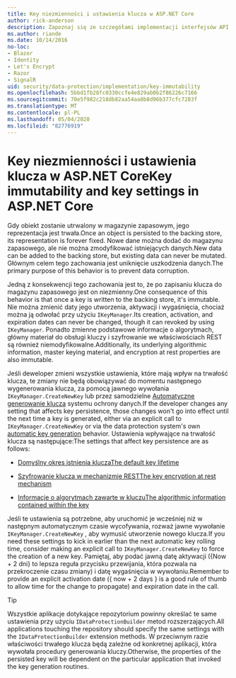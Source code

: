 ```yaml
---
title: Key niezmienności i ustawienia klucza w ASP.NET Core
author: rick-anderson
description: Zapoznaj się ze szczegółami implementacji interfejsów API niezmienności w kluczach ochrony danych ASP.NET Core.
ms.author: riande
ms.date: 10/14/2016
no-loc:
- Blazor
- Identity
- Let's Encrypt
- Razor
- SignalR
uid: security/data-protection/implementation/key-immutability
ms.openlocfilehash: 5bbd1fb28fc0330ccfe4e829ab0b2f86226c7166
ms.sourcegitcommit: 70e5f982c218db82aa54aa8b8d96b377cfc7283f
ms.translationtype: MT
ms.contentlocale: pl-PL
ms.lasthandoff: 05/04/2020
ms.locfileid: "82776919"
---
```

# <a name="key-immutability-and-key-settings-in-aspnet-core"></a><span data-ttu-id="6d8fa-103">Key niezmienności i ustawienia klucza w ASP.NET Core</span><span class="sxs-lookup"><span data-stu-id="6d8fa-103">Key immutability and key settings in ASP.NET Core</span></span>

<span data-ttu-id="6d8fa-104">Gdy obiekt zostanie utrwalony w magazynie zapasowym, jego reprezentacja jest trwała.</span><span class="sxs-lookup"><span data-stu-id="6d8fa-104">Once an object is persisted to the backing store, its representation is forever fixed.</span></span> <span data-ttu-id="6d8fa-105">Nowe dane można dodać do magazynu zapasowego, ale nie można zmodyfikować istniejących danych.</span><span class="sxs-lookup"><span data-stu-id="6d8fa-105">New data can be added to the backing store, but existing data can never be mutated.</span></span> <span data-ttu-id="6d8fa-106">Głównym celem tego zachowania jest uniknięcie uszkodzenia danych.</span><span class="sxs-lookup"><span data-stu-id="6d8fa-106">The primary purpose of this behavior is to prevent data corruption.</span></span>

<span data-ttu-id="6d8fa-107">Jedną z konsekwencji tego zachowania jest to, że po zapisaniu klucza do magazynu zapasowego jest on niezmienny.</span><span class="sxs-lookup"><span data-stu-id="6d8fa-107">One consequence of this behavior is that once a key is written to the backing store, it's immutable.</span></span> <span data-ttu-id="6d8fa-108">Nie można zmienić daty jego utworzenia, aktywacji i wygaśnięcia, chociaż można ją odwołać przy użyciu `IKeyManager`.</span><span class="sxs-lookup"><span data-stu-id="6d8fa-108">Its creation, activation, and expiration dates can never be changed, though it can revoked by using `IKeyManager`.</span></span> <span data-ttu-id="6d8fa-109">Ponadto zmienne podstawowe informacje o algorytmach, główny materiał do obsługi kluczy i szyfrowanie we właściwościach REST są również niemodyfikowalne.</span><span class="sxs-lookup"><span data-stu-id="6d8fa-109">Additionally, its underlying algorithmic information, master keying material, and encryption at rest properties are also immutable.</span></span>

<span data-ttu-id="6d8fa-110">Jeśli deweloper zmieni wszystkie ustawienia, które mają wpływ na trwałość klucza, te zmiany nie będą obowiązywać do momentu następnego wygenerowania klucza, za pomocą jawnego wywołania `IKeyManager.CreateNewKey` lub przez samodzielne [Automatyczne generowanie klucza](xref:security/data-protection/implementation/key-management#data-protection-implementation-key-management) systemu ochrony danych.</span><span class="sxs-lookup"><span data-stu-id="6d8fa-110">If the developer changes any setting that affects key persistence, those changes won't go into effect until the next time a key is generated, either via an explicit call to `IKeyManager.CreateNewKey` or via the data protection system's own [automatic key generation](xref:security/data-protection/implementation/key-management#data-protection-implementation-key-management) behavior.</span></span> <span data-ttu-id="6d8fa-111">Ustawienia wpływające na trwałość klucza są następujące:</span><span class="sxs-lookup"><span data-stu-id="6d8fa-111">The settings that affect key persistence are as follows:</span></span>

* [<span data-ttu-id="6d8fa-112">Domyślny okres istnienia klucza</span><span class="sxs-lookup"><span data-stu-id="6d8fa-112">The default key lifetime</span></span>](xref:security/data-protection/implementation/key-management#data-protection-implementation-key-management)

* [<span data-ttu-id="6d8fa-113">Szyfrowanie klucza w mechanizmie REST</span><span class="sxs-lookup"><span data-stu-id="6d8fa-113">The key encryption at rest mechanism</span></span>](xref:security/data-protection/implementation/key-encryption-at-rest)

* [<span data-ttu-id="6d8fa-114">Informacje o algorytmach zawarte w kluczu</span><span class="sxs-lookup"><span data-stu-id="6d8fa-114">The algorithmic information contained within the key</span></span>](xref:security/data-protection/configuration/overview#changing-algorithms-with-usecryptographicalgorithms)

<span data-ttu-id="6d8fa-115">Jeśli te ustawienia są potrzebne, aby uruchomić je wcześniej niż w następnym automatycznym czasie wycofywania, rozważ jawne wywołanie `IKeyManager.CreateNewKey` , aby wymusić utworzenie nowego klucza.</span><span class="sxs-lookup"><span data-stu-id="6d8fa-115">If you need these settings to kick in earlier than the next automatic key rolling time, consider making an explicit call to `IKeyManager.CreateNewKey` to force the creation of a new key.</span></span> <span data-ttu-id="6d8fa-116">Pamiętaj, aby podać jawną datę aktywacji ({Now + 2 dni} to lepsza reguła przycisku przewijania, która pozwala na przekroczenie czasu zmiany) i datę wygaśnięcia w wywołaniu.</span><span class="sxs-lookup"><span data-stu-id="6d8fa-116">Remember to provide an explicit activation date ({ now + 2 days } is a good rule of thumb to allow time for the change to propagate) and expiration date in the call.</span></span>

>[!TIP]
> <span data-ttu-id="6d8fa-117">Wszystkie aplikacje dotykające repozytorium powinny określać te same ustawienia przy użyciu `IDataProtectionBuilder` metod rozszerzających.</span><span class="sxs-lookup"><span data-stu-id="6d8fa-117">All applications touching the repository should specify the same settings with the `IDataProtectionBuilder` extension methods.</span></span> <span data-ttu-id="6d8fa-118">W przeciwnym razie właściwości trwałego klucza będą zależne od konkretnej aplikacji, która wywołała procedury generowania kluczy.</span><span class="sxs-lookup"><span data-stu-id="6d8fa-118">Otherwise, the properties of the persisted key will be dependent on the particular application that invoked the key generation routines.</span></span>
